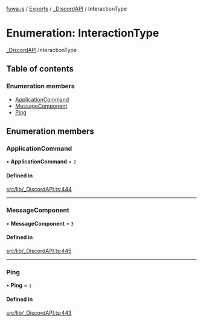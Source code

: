 [fuwa.js](../README.md) / [Exports](../modules.md) / [_DiscordAPI](../modules/_DiscordAPI.md) / InteractionType

# Enumeration: InteractionType

[_DiscordAPI](../modules/_DiscordAPI.md).InteractionType

## Table of contents

### Enumeration members

- [ApplicationCommand](_DiscordAPI.InteractionType.md#applicationcommand)
- [MessageComponent](_DiscordAPI.InteractionType.md#messagecomponent)
- [Ping](_DiscordAPI.InteractionType.md#ping)

## Enumeration members

### ApplicationCommand

• **ApplicationCommand** = `2`

#### Defined in

[src/lib/_DiscordAPI.ts:444](https://github.com/Fuwajs/Fuwa.js/blob/6865cb6/src/lib/_DiscordAPI.ts#L444)

___

### MessageComponent

• **MessageComponent** = `3`

#### Defined in

[src/lib/_DiscordAPI.ts:445](https://github.com/Fuwajs/Fuwa.js/blob/6865cb6/src/lib/_DiscordAPI.ts#L445)

___

### Ping

• **Ping** = `1`

#### Defined in

[src/lib/_DiscordAPI.ts:443](https://github.com/Fuwajs/Fuwa.js/blob/6865cb6/src/lib/_DiscordAPI.ts#L443)
